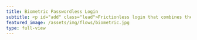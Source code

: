 ```yaml
---
title: Biometric Passwordless Login
subtitle: <p id="add" class="lead">Frictionless login that combines the power of JWT tokens and biometrics with Webauthn. You can use external or built-in authenticators such as fingerprint scanner or a Yubikey.</p><a id="try"><button type="button" class="btn btn-icon btn-primary mt-3 fixed-width1 ml-1 mr-1" onclick="idemeum.signin()"><span class="btn-inner--icon"><i class="fas fa-fingerprint"></i></span><span class="btn-inner--text">Try biometric login</span></button></a><a id="replace"><button type="button" class="btn btn-icon btn-3 btn-warning mt-3 fixed-width1 disabled">Not supported</button></a><a href="https://docs.idemeum.com/overview/biometric/" target="_blank"><button type="button" class="btn btn-outline-white mt-3 fixed-width1 ml-1 mr-1">Learn more</button></a>
featured_image: /assets/img/flows/biometric.jpg
type: full-view
---
```

<script src="https://kit.fontawesome.com/db82ff0024.js" crossorigin="anonymous"></script>

<script type="text/javascript" src="https://code.jquery.com/jquery-3.4.1.min.js"></script>
<script src="https://asset.idemeum.com/webapp/SDK/idemeum.js"></script>

<script src="/ua-parser.js"></script>

<script>
	var parser = new UAParser();
	var browser = parser.getBrowser().name;
	var os = parser.getOS().name;
	var result = browser + '_' + os;
	
	console.log(browser);
	console.log(os);
	console.log(result);
	
	var browser_list = ['Chrome_Windows', 'Chrome_Android', 'Chrome_Mac OS', 'Chrome_iOS', 'Safari_Mac OS', 'Mobile Safari_iOS', 'Firefox_Windows', 'Firefox_Android', 'Edge_Windows']
	if (browser_list.includes(result)) {
		
		var firstbtn = document.getElementById("try");
		var secondbtn = document.getElementById("replace");
		firstbtn.parentNode.replaceChild(firstbtn, secondbtn);
		
	    var oidc = {};
	    // Initialize Idemeum sdk with with client ID
	    var idemeum = new IdemeumManager(
	        {
	            clientId: '5166e6ac-9442-11eb-a8b3-0242ac130003',
	            onSuccess: function (signinResponse) {
	                // Fetch OIDC Token from the signin response
	                oidc = signinResponse.oidc;
					window.open("/loggedin.html?idToken="+ oidc.idToken, "_self")
				
	            },
	            onError: function (errorResponse) {
                
	            }
	        });

	    function validateToken() {
	        // use OIDC token received in sign in response to get user approved claims
	        idemeum.getUserClaims(oidc).then(function (userClaimsResponse) {
	            //fetch user approved claims from JSON response
	        }).catch(function (errorResponse) {

	        });
	    }		
		
	} else {
		
		var element = document.getElementById("add");
		
		element.insertAdjacentHTML('afterend', '<p class="mt-3 text-warning"><strong>Your browser does not support WebAuthn. Please, check the <a href="https://fidoalliance.org/fido2/fido2-web-authentication-webauthn/" target ="_blank" class="link-red">browser support matrix</a>.</strong></p>');
		

		var firstbtn = document.getElementById("try");
		var secondbtn = document.getElementById("replace");
		firstbtn.parentNode.replaceChild(secondbtn, firstbtn);	
		
	}
	
</script>